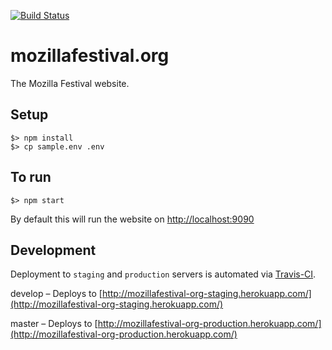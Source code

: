 [![Build Status](https://travis-ci.org/mozilla/2015.mozillafestival.org.svg?branch=master)](https://travis-ci.org/mozilla/mozillafestival.org)

# mozillafestival.org

The Mozilla Festival website.

## Setup

```
$> npm install
$> cp sample.env .env
```

## To run

```
$> npm start
```

By default this will run the website on [http://localhost:9090](http://localhost:9090)

## Development

Deployment to `staging` and `production` servers is automated via [Travis-CI](https://travis-ci.org).

develop – Deploys to [http://mozillafestival-org-staging.herokuapp.com/](http://mozillafestival-org-staging.herokuapp.com/)

master – Deploys to [http://mozillafestival-org-production.herokuapp.com/](http://mozillafestival-org-production.herokuapp.com/)
